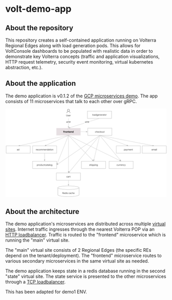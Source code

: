 # volt-demo-app

## About the repository

This repository creates a self-contained application running on Volterra Regional Edges
along with load generation pods. This allows for VoltConsole dashboards to be populated with 
realistic data in order to demonstrate key Volterra concepts (traffic and application visualizations, 
HTTP request telemetry, security event monitoring, virtual kubernetes abstraction, etc.).

## About the application

The demo application is v0.1.2 of the [GCP microservices demo](https://github.com/GoogleCloudPlatform/microservices-demo).
The app consists of 11 microservices that talk to each other over gRPC.

![demo arch](https://github.com/GoogleCloudPlatform/microservices-demo/blob/master/docs/img/architecture-diagram.png)

## About the architecture

The demo application's microservices are distributed across multiple [virtual sites](https://www.volterra.io/docs/ves-concepts/volterra-site#virtual-site).
Internet traffic ingresses through the nearest Volterra POP via an [HTTP loadbalancer](https://www.volterra.io/docs/how-to/app-networking/http-load-balancer). 
Traffic is routed to the "frontend" microservice which is running the "main" virtual site.


The "main" virtual site consists of 2 Regional Edges (the specific REs depend on the tenant/deployment). 
The "frontend" microservice routes to various secondary microservices in the same virtual site as needed.


The demo application keeps state in a redis database running in the second "state" virtual site.
The state service is presented to the other microservices through a [TCP loadbalancer](https://www.volterra.io/docs/how-to/app-networking/tcp-load-balancer).

This has been adapted for demo1 ENV.